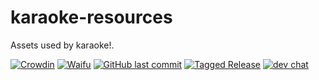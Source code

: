 # karaoke-resources
Assets used by karaoke!.

[![Crowdin](https://badges.crowdin.net/karaoke-dev/localized.svg)](https://crowdin.com/project/karaoke-dev)
[![Waifu](https://img.shields.io/badge/月子我婆-passed-ff69b4.svg)](https://github.com/karaoke-dev/karaoke-resources)
[![GitHub last commit](https://img.shields.io/github/last-commit/karaoke-dev/karaoke-resources)](https://github.com/karaoke-dev/karaoke-resources/releases)
[![Tagged Release](https://github.com/karaoke-dev/karaoke-resources/workflows/Tagged%20Release/badge.svg)](https://github.com/karaoke-dev/karaoke-resources/releases)
[![dev chat](https://discordapp.com/api/guilds/299006062323826688/widget.png?style=shield)](https://discord.gg/ga2xZXk)

